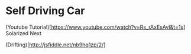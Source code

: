 # Self Driving Car
(Youtube Tutorial)[https://www.youtube.com/watch?v=Rs_rAxEsAvI&t=1s]
Solarized Next

(Drifting)[http://jsfiddle.net/nb9hq1zp/2/]
